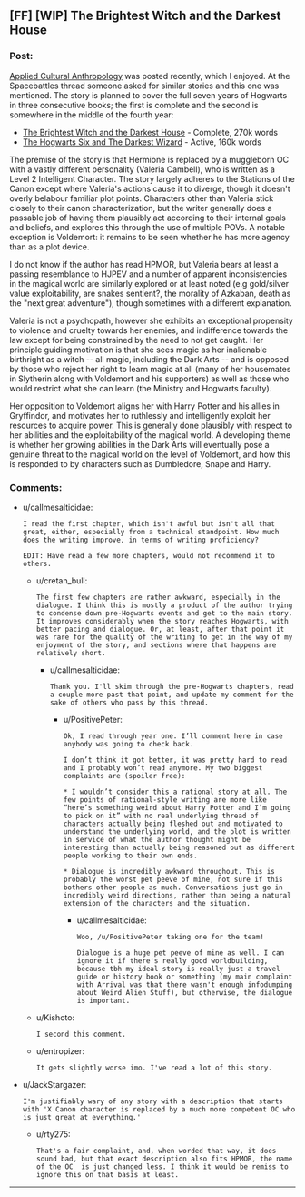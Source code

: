 ## [FF] [WIP] The Brightest Witch and the Darkest House

### Post:

[Applied Cultural Anthropology](https://www.reddit.com/r/rational/comments/6xcti4/applied_cultural_anthropology_chapter_19_a_harry/) was posted recently, which I enjoyed. At the Spacebattles thread someone asked for similar stories and this one was mentioned. The story is planned to cover the full seven years of Hogwarts in three consecutive books; the first is complete and the second is somewhere in the middle of the fourth year:

- [The Brightest Witch and the Darkest House](https://www.fanfiction.net/s/11280068/1/The-Brightest-Witch-and-the-Darkest-House) - Complete, 270k words
- [The Hogwarts Six and The Darkest Wizard](https://www.fanfiction.net/s/11677935/1/The-Hogwarts-Six-and-The-Darkest-Wizard) - Active, 160k words

The premise of the story is that Hermione is replaced by a muggleborn OC with a vastly different personality (Valeria Cambell), who is written as a Level 2 Intelligent Character. The story largely adheres to the Stations of the Canon except where Valeria's actions cause it to diverge, though it doesn't overly belabour familiar plot points. Characters other than Valeria stick closely to their canon characterization, but the writer generally does a passable job of having them plausibly act according to their internal goals and beliefs, and explores this through the use of multiple POVs. A notable exception is Voldemort: it remains to be seen whether he has more agency than as a plot device.

I do not know if the author has read HPMOR, but Valeria bears at least a passing resemblance to HJPEV and a number of apparent inconsistencies in the magical world are similarly explored or at least noted (e.g gold/silver value exploitability, are snakes sentient?, the morality of Azkaban, death as the "next great adventure"), though sometimes with a different explanation.

Valeria is not a psychopath, however she exhibits an exceptional propensity to violence and cruelty towards her enemies, and indifference towards the law except for being constrained by the need to not get caught. Her principle guiding motivation is that she sees magic as her inalienable birthright as a witch -- all magic, including the Dark Arts -- and is opposed by those who reject her right to learn magic at all (many of her housemates in Slytherin along with Voldemort and his supporters) as well as those who would restrict what she can learn (the Ministry and Hogwarts faculty).

Her opposition to Voldemort aligns her with Harry Potter and his allies in Gryffindor, and motivates her to ruthlessly and intelligently exploit her resources to acquire power. This is generally done plausibly with respect to her abilities and the exploitability of the magical world. A developing theme is whether her growing abilities in the Dark Arts will eventually pose a genuine threat to the magical world on the level of Voldemort, and how this is responded to by characters such as Dumbledore, Snape and Harry.

### Comments:

- u/callmesalticidae:
  ```
  I read the first chapter, which isn't awful but isn't all that great, either, especially from a technical standpoint. How much does the writing improve, in terms of writing proficiency? 

  EDIT: Have read a few more chapters, would not recommend it to others.
  ```

  - u/cretan_bull:
    ```
    The first few chapters are rather awkward, especially in the dialogue. I think this is mostly a product of the author trying to condense down pre-Hogwarts events and get to the main story. It improves considerably when the story reaches Hogwarts, with better pacing and dialogue. Or, at least, after that point it was rare for the quality of the writing to get in the way of my enjoyment of the story, and sections where that happens are relatively short.
    ```

    - u/callmesalticidae:
      ```
      Thank you. I'll skim through the pre-Hogwarts chapters, read a couple more past that point, and update my comment for the sake of others who pass by this thread.
      ```

      - u/PositivePeter:
        ```
        Ok, I read through year one. I’ll comment here in case anybody was going to check back.

        I don’t think it got better, it was pretty hard to read and I probably won’t read anymore. My two biggest complaints are (spoiler free):

        * I wouldn’t consider this a rational story at all. The few points of rational-style writing are more like “here’s something weird about Harry Potter and I’m going to pick on it” with no real underlying thread of characters actually being fleshed out and motivated to understand the underlying world, and the plot is written in service of what the author thought might be interesting than actually being reasoned out as different people working to their own ends.

        * Dialogue is incredibly awkward throughout. This is probably the worst pet peeve of mine, not sure if this bothers other people as much. Conversations just go in incredibly weird directions, rather than being a natural extension of the characters and the situation.
        ```

        - u/callmesalticidae:
          ```
          Woo, /u/PositivePeter taking one for the team! 

          Dialogue is a huge pet peeve of mine as well. I can ignore it if there's really good worldbuilding, because tbh my ideal story is really just a travel guide or history book or something (my main complaint with Arrival was that there wasn't enough infodumping about Weird Alien Stuff), but otherwise, the dialogue is important.
          ```

  - u/Kishoto:
    ```
    I second this comment.
    ```

  - u/entropizer:
    ```
    It gets slightly worse imo. I've read a lot of this story.
    ```

- u/JackStargazer:
  ```
  I'm justifiably wary of any story with a description that starts with 'X Canon character is replaced by a much more competent OC who is just great at everything.'
  ```

  - u/rty275:
    ```
    That's a fair complaint, and, when worded that way, it does sound bad, but that exact description also fits HPMOR, the name of the OC  is just changed less. I think it would be remiss to ignore this on that basis at least.
    ```

---

